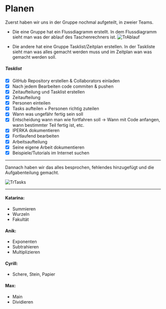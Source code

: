# Planen

Zuerst haben wir uns in der Gruppe nochmal aufgeteilt, in zweier Teams.

- Die eine Gruppe hat ein Flussdiagramm erstellt. In dem Flussdiagramm sieht man was der ablauf des Taschenrechners ist.
![TrAblauf](https://github.com/WeberCyrill/BLJ2023_TR_Max_Cyr_Ani_Kat/blob/main/Bilder/TrAblauf.png)

-  Die andere hat eine Gruppe Tasklist/Zeitplan erstellen. In der Taskliste sieht man was alles gemacht werden muss und im Zeitplan wan was gemacht werden soll.

##### Tasklist
- [x] GitHub Repository erstellen & Collaborators einladen 
- [x] Nach jedem Bearbeiten code commiten & pushen
- [x] Zeitaufteilung und Tasklist erstellen 
- [x] Zeitaufteilung 
- [x] Personen einteilen 
- [x] Tasks aufteilen + Personen richtig zuteilen 
- [x] Wann was ungefähr fertig sein soll 
- [x] Entscheidung wann man wie fortfahren soll -> Wann mit Code anfangen, wann bestimmter Teil fertig ist, etc. 
- [x] IPERKA dokumentieren 
- [x] Fortlaufend bearbeiten 
- [x] Arbeitsaufteilung 
- [x] Seine eigene Arbeit dokumentieren     
- [x] Beispiele/Tutorials im Internet suchen
_______________
Dannach haben wir das alles besprochen, fehlendes hinzugefügt und die Aufgabenteilung gemacht.

![TrTasks](https://github.com/WeberCyrill/BLJ2023_TR_Max_Cyr_Ani_Kat/blob/main/Bilder/TrTasks.png)
_______________
#### Katarina:  
- Summieren  
- Wurzeln  
- Fakultät  
#### Anik:  
- Exponenten  
- Subtrahieren  
- Multiplizieren  
#### Cyrill:  
- Schere, Stein, Papier  
#### Max:  
- Main  
- Dividieren  

